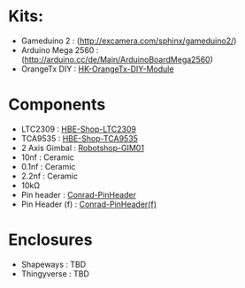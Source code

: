 # Kits:

* Gameduino 2 		: (http://excamera.com/sphinx/gameduino2/)
* Arduino Mega 2560 : (http://arduino.cc/de/Main/ArduinoBoardMega2560)
* OrangeTx DIY      : [HK-OrangeTx-DIY-Module](http://www.hobbyking.com/hobbyking/store/__40205__OrangeRX_DSMX_DSM2_2_4GHz_DIY_Transmitter_Module.html?strSearch=Orange%20DIY)

# Components

* LTC2309           : [HBE-Shop-LTC2309](https://hbe-shop.de/Art-2294612-LINEAR-TECHNOLOGY-LTC2309CFPBF-A-D-WANDLER)
* TCA9535           : [HBE-Shop-TCA9535](https://hbe-shop.de/Art-2335659-TEXAS-INSTRUMENTS-TCA9535PWR-I-O-EXPANDER-16BIT-I2C-SMBUS-TSSOP-24)
* 2 Axis Gimbal     : [Robotshop-GIM01](http://www.robotshop.com/eu/en/axis-joystick-gim.html)
* 10nf              : Ceramic
* 0.1nf             : Ceramic
* 2.2nf             : Ceramic
* 10kΩ
* Pin header        : [Conrad-PinHeader](http://www.conrad.de/ce/de/product/741146/Stiftleiste-RM-254-gerade-Pole-1-x-40-10120183-BKL-Electronic-Inhalt-1-St/?ref=category&rt=category&rb=1)
* Pin Header (f)    : [Conrad-PinHeader(f)](http://www.conrad.de/ce/de/product/740668/Einreihige-Buchsenleiste-RM-254-Pole-1-x-36-10120802-BKL-Electronic-Inhalt-1-St/?ref=category&rt=category&rb=1)


# Enclosures
* Shapeways         : TBD
* Thingyverse       : TBD
